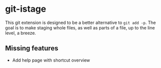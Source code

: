 # git-istage

This git extension is designed to be a better alternative to `git add -p`.
The goal is to make staging whole files, as well as parts of a file, up to
the line level, a breeze.

## Missing features

* Add help page with shortcut overview